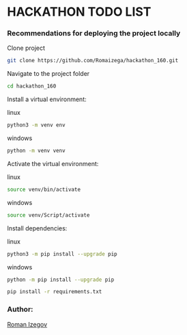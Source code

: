 # HACKATHON TODO LIST

### Recommendations for deploying the project locally

Clone project

```bash
git clone https://github.com/Romaizega/hackathon_160.git
```

Navigate to the project folder
```bash
cd hackathon_160
```
Install a virtual environment:

linux
```bash
python3 -m venv env
```
windows
```bash
python -m venv venv
```
Activate the virtual environment:

linux
```bash
source venv/bin/activate
```
windows
```bash
source venv/Script/activate
```
Install dependencies:

linux
```bash
python3 -m pip install --upgrade pip
```
windows
```bash
python -m pip install --upgrade pip
```
```bash
pip install -r requirements.txt
```
### Author:
[Roman Izegov](https://github.com/Romaizega)
